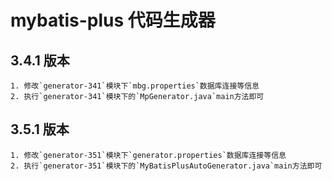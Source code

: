 # mybatis-plus 代码生成器

## 3.4.1 版本

    1. 修改`generator-341`模块下`mbg.properties`数据库连接等信息
    2. 执行`generator-341`模块下的`MpGenerator.java`main方法即可

## 3.5.1 版本
    1. 修改`generator-351`模块下`generator.properties`数据库连接等信息
    2. 执行`generator-351`模块下的`MyBatisPlusAutoGenerator.java`main方法即可


